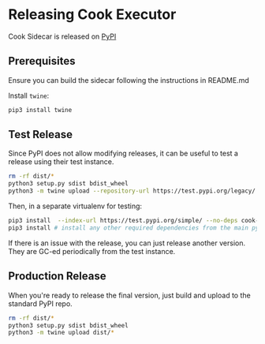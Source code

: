 Releasing Cook Executor
=======================

Cook Sidecar is released on [PyPI](https://pypi.org/project/cook-executor/)

Prerequisites
-------------
Ensure you can build the sidecar following the instructions in README.md

Install `twine`:
```bash
pip3 install twine
```

Test Release
------------
Since PyPI does not allow modifying releases, it can be useful to test a release using their test instance.
```bash
rm -rf dist/*
python3 setup.py sdist bdist_wheel
python3 -m twine upload --repository-url https://test.pypi.org/legacy/ dist/*
```
Then, in a separate virtualenv for testing:
```bash
pip3 install  --index-url https://test.pypi.org/simple/ --no-deps cook-executor==$VERSION
pip3 install # install any other required dependencies from the main pypi repo
```
If there is an issue with the release, you can just release another version. They are GC-ed periodically from the test instance.

Production Release
------------------
When you're ready to release the final version, just build and upload to the standard PyPI repo.
```bash
rm -rf dist/*
python3 setup.py sdist bdist_wheel
python3 -m twine upload dist/*
```

